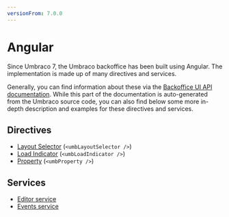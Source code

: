 ```yaml
---
versionFrom: 7.0.0
---
```


# Angular

Since Umbraco 7, the Umbraco backoffice has been built using Angular. The implementation is made up of many directives and services.

Generally, you can find information about these via the [Backoffice UI API documentation](/apidocs/v8/ui/). While this part of the documentation is auto-generated from the Umbraco source code, you can also find below some more in-depth description and examples for these directives and services.

## Directives

- [Layout Selector](Directives/umbLayoutSelector/) (`<umbLayoutSelector />`)
- [Load Indicator](Directives/umbLoadIndicator/) (`<umbLoadIndicator />`)
- [Property](Directives/umbProperty/) (`<umbProperty />`)

## Services

- [Editor service](Services/editorService/)
- [Events service](Services/eventsService/)
